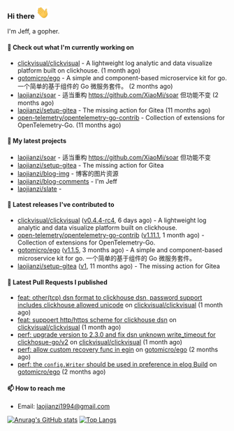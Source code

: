 ### Hi there <img src="https://raw.githubusercontent.com/laojianzi/laojianzi/main/wave.gif" width="30px">

I'm Jeff, a gopher.

#### 👷 Check out what I'm currently working on

- [clickvisual/clickvisual](https://github.com/clickvisual/clickvisual) - A lightweight log analytic and data visualize platform  built on clickhouse. (1 month ago)
- [gotomicro/ego](https://github.com/gotomicro/ego) - A simple and component-based microservice kit for go. 一个简单的基于组件的 Go 微服务套件。 (2 months ago)
- [laojianzi/soar](https://github.com/laojianzi/soar) - 适当重构 https://github.com/XiaoMi/soar 但功能不变 (2 months ago)
- [laojianzi/setup-gitea](https://github.com/laojianzi/setup-gitea) - The missing action for Gitea (11 months ago)
- [open-telemetry/opentelemetry-go-contrib](https://github.com/open-telemetry/opentelemetry-go-contrib) - Collection of extensions for OpenTelemetry-Go. (11 months ago)

#### 🌱 My latest projects

- [laojianzi/soar](https://github.com/laojianzi/soar) - 适当重构 https://github.com/XiaoMi/soar 但功能不变
- [laojianzi/setup-gitea](https://github.com/laojianzi/setup-gitea) - The missing action for Gitea
- [laojianzi/blog-img](https://github.com/laojianzi/blog-img) - 博客的图片资源
- [laojianzi/blog-comments](https://github.com/laojianzi/blog-comments) - I&#39;m Jeff
- [laojianzi/slate](https://github.com/laojianzi/slate) - 

#### 🔭 Latest releases I've contributed to

- [clickvisual/clickvisual](https://github.com/clickvisual/clickvisual) ([v0.4.4-rc4](https://github.com/clickvisual/clickvisual/releases/tag/v0.4.4-rc4), 6 days ago) - A lightweight log analytic and data visualize platform  built on clickhouse.
- [open-telemetry/opentelemetry-go-contrib](https://github.com/open-telemetry/opentelemetry-go-contrib) ([v1.11.1](https://github.com/open-telemetry/opentelemetry-go-contrib/releases/tag/v1.11.1), 1 month ago) - Collection of extensions for OpenTelemetry-Go.
- [gotomicro/ego](https://github.com/gotomicro/ego) ([v1.1.5](https://github.com/gotomicro/ego/releases/tag/v1.1.5), 3 months ago) - A simple and component-based microservice kit for go. 一个简单的基于组件的 Go 微服务套件。
- [laojianzi/setup-gitea](https://github.com/laojianzi/setup-gitea) ([v1](https://github.com/laojianzi/setup-gitea/releases/tag/v1), 11 months ago) - The missing action for Gitea

#### 🔨 Latest Pull Requests I published

- [feat: other(tcp) dsn format to clickhouse dsn, password support includes clickhouse allowed unicode](https://github.com/clickvisual/clickvisual/pull/657) on [clickvisual/clickvisual](https://github.com/clickvisual/clickvisual) (1 month ago)
- [feat: suppoert http/https scheme for clickhouse dsn](https://github.com/clickvisual/clickvisual/pull/655) on [clickvisual/clickvisual](https://github.com/clickvisual/clickvisual) (1 month ago)
- [perf: upgrade version to 2.3.0 and fix dsn unknown write_timeout for clickhosue-go/v2](https://github.com/clickvisual/clickvisual/pull/653) on [clickvisual/clickvisual](https://github.com/clickvisual/clickvisual) (1 month ago)
- [perf: allow custom recovery func in egin](https://github.com/gotomicro/ego/pull/307) on [gotomicro/ego](https://github.com/gotomicro/ego) (2 months ago)
- [perf: the `config.Writer` should be used in preference in elog Build](https://github.com/gotomicro/ego/pull/306) on [gotomicro/ego](https://github.com/gotomicro/ego) (2 months ago)

#### 📫 How to reach me

- Email: laojianzi1994@gmail.com

[![Anurag's GitHub stats](https://github-readme-stats.vercel.app/api?username=laojianzi&count_private=true&show_icons=true&theme=vue-dark&include_all_commits=true)](https://github.com/laojianzi/laojianzi)
[![Top Langs](https://github-readme-stats.vercel.app/api/top-langs/?username=laojianzi&theme=vue-dark)](https://github.com/laojianzi/laojianzi)

